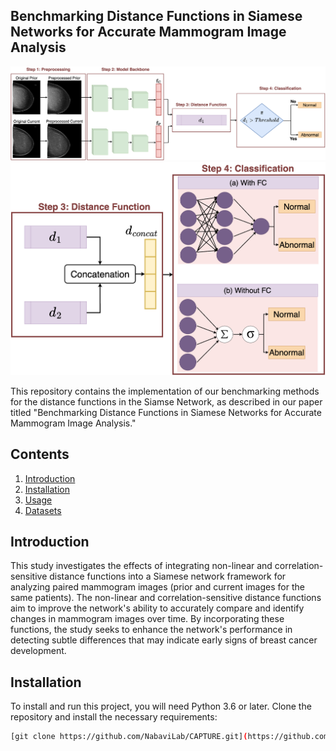 ## Benchmarking Distance Functions in Siamese Networks for Accurate Mammogram Image Analysis


![Diagram](Diagram1.png)
![Diagram](Diagram2.png)
 
This repository contains the implementation of our benchmarking methods for the distance functions in the Siamse Network, as described in our paper titled "Benchmarking Distance Functions in Siamese Networks for Accurate Mammogram Image Analysis."

## Contents
1. [Introduction](#introduction)
2. [Installation](#installation)
3. [Usage](#usage)
4. [Datasets](#datasets)

## Introduction

This study investigates the effects of integrating non-linear and correlation-sensitive distance functions into a Siamese network framework for analyzing paired mammogram images (prior and current images for the same patients). The non-linear and correlation-sensitive distance functions aim to improve the network's ability to accurately compare and identify changes in mammogram images over time. By incorporating these functions, the study seeks to enhance the network's performance in detecting subtle differences that may indicate early signs of breast cancer development. 

## Installation

To install and run this project, you will need Python 3.6 or later. Clone the repository and install the necessary requirements:

```bash
[git clone https://github.com/NabaviLab/CAPTURE.git](https://github.com/NabaviLab/Benchmarking_Distance_Functions_in_Siamese_Networks.git)
```

